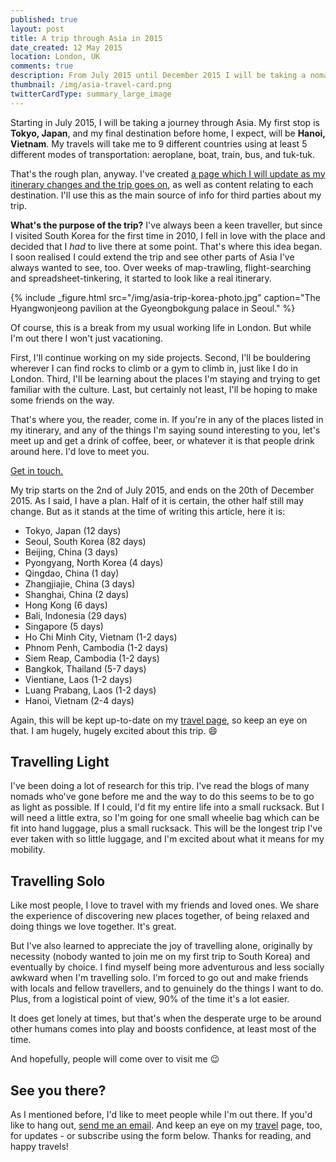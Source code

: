 ```yaml
---
published: true
layout: post
title: A trip through Asia in 2015
date_created: 12 May 2015
location: London, UK
comments: true
description: From July 2015 until December 2015 I will be taking a nomadic journey through Asia.
thumbnail: /img/asia-travel-card.png
twitterCardType: summary_large_image
---
```


Starting in July 2015, I will be taking a journey through Asia. My first stop is **Tokyo, Japan**, and my final destination before home, I expect, will be **Hanoi, Vietnam**. My travels will take me to 9 different countries using at least 5 different modes of transportation: aeroplane, boat, train, bus, and tuk-tuk.

That's the rough plan, anyway. I've created [a page which I will update as my itinerary changes and the trip goes on](/travel), as well as content relating to each destination. I'll use this as the main source of info for third parties about my trip.

**What's the purpose of the trip?** I've always been a keen traveller, but since I visited South Korea for the first time in 2010, I fell in love with the place and decided that I _had_ to live there at some point. That's where this idea began. I soon realised I could extend the trip and see other parts of Asia I've always wanted to see, too. Over weeks of map-trawling, flight-searching and spreadsheet-tinkering, it started to look like a real itinerary.

{% include _figure.html src="/img/asia-trip-korea-photo.jpg" caption="The Hyangwonjeong pavilion at the Gyeongbokgung palace in Seoul." %}

Of course, this is a break from my usual working life in London. But while I'm out there I won't just vacationing.

First, I'll continue working on my side projects. Second, I'll be bouldering wherever I can find rocks to climb or a gym to climb in, just like I do in London. Third, I'll be learning about the places I'm staying and trying to get familiar with the culture. Last, but certainly not least, I'll be hoping to make some friends on the way.

That's where you, the reader, come in. If you're in any of the places listed in my itinerary, and any of the things I'm saying sound interesting to you, let's meet up and get a drink of coffee, beer, or whatever it is that people drink around here. I'd love to meet you.

<a href="mailto:dan@danhough.com?subject=Nomadic+Journey" class="cta--primary">Get in touch.</a>

My trip starts on the 2nd of July 2015, and ends on the 20th of December 2015. As I said, I have a plan. Half of it is certain, the other half still may change. But as it stands at the time of writing this article, here it is:

* Tokyo, Japan (12 days)
* Seoul, South Korea (82 days)
* Beijing, China (3 days)
* Pyongyang, North Korea (4 days)
* Qingdao, China (1 day)
* Zhangjiajie, China (3 days)
* Shanghai, China (2 days)
* Hong Kong (6 days)
* Bali, Indonesia (29 days)
* Singapore (5 days)
* Ho Chi Minh City, Vietnam (1-2 days)
* Phnom Penh, Cambodia (1-2 days)
* Siem Reap, Cambodia (1-2 days)
* Bangkok, Thailand (5-7 days)
* Vientiane, Laos (1-2 days)
* Luang Prabang, Laos (1-2 days)
* Hanoi, Vietnam (2-4 days)

Again, this will be kept up-to-date on my [travel page](/travel), so keep an eye on that. I am hugely, hugely excited about this trip. :smile:

## Travelling Light

I've been doing a lot of research for this trip. I've read the blogs of many nomads who've gone before me and the way to do this seems to be to go as light as possible. If I could, I'd fit my entire life into a small rucksack. But I will need a little extra, so I'm going for one small wheelie bag which can be fit into hand luggage, plus a small rucksack. This will be the longest trip I've ever taken with so little luggage, and I'm excited about what it means for my mobility.

## Travelling Solo

Like most people, I love to travel with my friends and loved ones. We share the experience of discovering new places together, of being relaxed and doing things we love together. It's great.

But I've also learned to appreciate the joy of travelling alone, originally by necessity (nobody wanted to join me on my first trip to South Korea) and eventually by choice. I find myself being more adventurous and less socially awkward when I'm travelling solo. I'm forced to go out and make friends with locals and fellow travellers, and to genuinely do the things I want to do. Plus, from a logistical point of view, 90% of the time it's a lot easier.

It does get lonely at times, but that's when the desperate urge to be around other humans comes into play and boosts confidence, at least most of the time.

And hopefully, people will come over to visit me :wink:

## See you there?

As I mentioned before, I'd like to meet people while I'm out there. If you'd like to hang out, <a href="mailto:dan@danhough.com?subject=About+your+trip">send me an email</a>. And keep an eye on my [travel](/travel) page, too, for updates - or subscribe using the form below. Thanks for reading, and happy travels!
